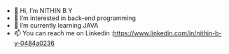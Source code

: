 - 👋 Hi, I’m NITHIN B Y
- 👀 I’m interested in back-end programming
- 🌱 I’m currently learning JAVA
- 📫 You can reach me on Linkedin :https://www.linkedin.com/in/nithin-b-y-0484a0236 

<!---
nit-codes/nit-codes is a ✨ special ✨ repository because its `README.md` (this file) appears on your GitHub profile.
You can click the Preview link to take a look at your changes.
--->
